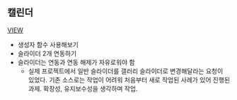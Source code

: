 ## 캘린더
<a href="https://sssjsjj.github.io/study/calendar/" title="새창" target="_blank">VIEW</a>

- 생성자 함수 사용해보기
- 슬라이더 2개 연동하기
- 슬라이더는 연동과 연동 해제가 자유로워야 함
  - 실제 프로젝트에서 일반 슬라이더를 갤러리 슬라이더로 변경해달라는 요청이 있었다. 기존 소스로는 작업이 어려워 처음부터 새로 작업된 사례가 있어 진행된 과제. 확장성, 유지보수성을 생각하며 작업.
